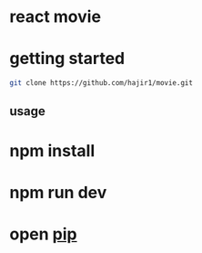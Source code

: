 # react movie

# getting started


```bash
git clone https://github.com/hajir1/movie.git

```

## usage

# npm install
# npm run dev
# open [pip](https://localhost:5173)
